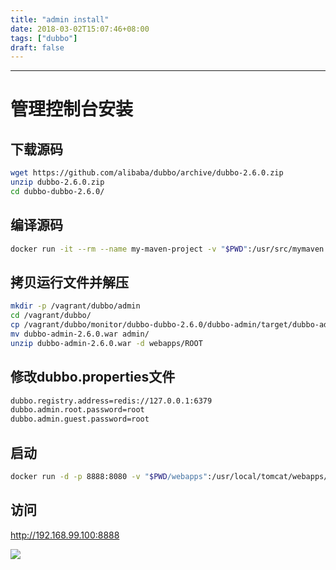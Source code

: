 ```yaml
---
title: "admin install"
date: 2018-03-02T15:07:46+08:00
tags: ["dubbo"]
draft: false
---
```


------



# 管理控制台安装

## 下载源码

```bash
wget https://github.com/alibaba/dubbo/archive/dubbo-2.6.0.zip
unzip dubbo-2.6.0.zip
cd dubbo-dubbo-2.6.0/
```

## 编译源码

```bash
docker run -it --rm --name my-maven-project -v "$PWD":/usr/src/mymaven -w /usr/src/mymaven maven:3.2-jdk-8 mvn clean install
```

## 拷贝运行文件并解压

```bash
mkdir -p /vagrant/dubbo/admin
cd /vagrant/dubbo/
cp /vagrant/dubbo/monitor/dubbo-dubbo-2.6.0/dubbo-admin/target/dubbo-admin-2.6.0.war .
mv dubbo-admin-2.6.0.war admin/
unzip dubbo-admin-2.6.0.war -d webapps/ROOT
```

## 修改dubbo.properties文件

```bash
dubbo.registry.address=redis://127.0.0.1:6379
dubbo.admin.root.password=root
dubbo.admin.guest.password=root
```

## 启动

```bash
docker run -d -p 8888:8080 -v "$PWD/webapps":/usr/local/tomcat/webapps/ --net redis_default --link redis_redis_1:redis tomcat:8.5.28-jre8-alpine
```

## 访问

http://192.168.99.100:8888

![](https://xuxifu-blog-img.oss-cn-beijing.aliyuncs.com/post/dubbo/image/20180302_admin.png)